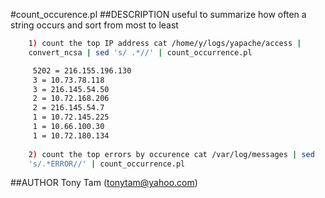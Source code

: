 #count_occurence.pl
##DESCRIPTION
useful to summarize how often a string occurs and sort from most to least

```sh
    1) count the top IP address cat /home/y/logs/yapache/access |
    convert_ncsa | sed 's/ .*//' | count_occurrence.pl

     5202 = 216.155.196.130
     3 = 10.73.78.118
     3 = 216.145.54.50
     2 = 10.72.168.206
     2 = 216.145.54.7
     1 = 10.72.145.225
     1 = 10.66.100.30
     1 = 10.72.180.134
    
    2) count the top errors by occurence cat /var/log/messages | sed
    's/.*ERROR//' | count_occurrence.pl
```
##AUTHOR
     Tony Tam (tonytam@yahoo.com)
